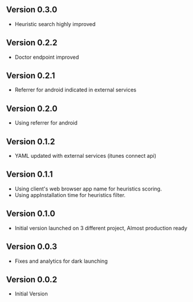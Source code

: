 ## Version 0.3.0

- Heuristic search highly improved

## Version 0.2.2

- Doctor endpoint improved

## Version 0.2.1

- Referrer for android indicated in external services

## Version 0.2.0

- Using referrer for android

## Version 0.1.2

- YAML updated with external services (itunes connect api)

## Version 0.1.1

- Using client's web browser app name for heuristics scoring.
- Using appInstallation time for heuristics filter.

## Version 0.1.0

- Initial version launched on 3 different project, Almost production ready

## Version 0.0.3

- Fixes and analytics for dark launching

## Version 0.0.2

- Initial Version
